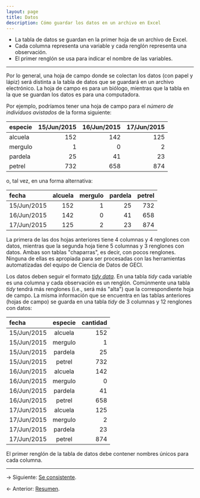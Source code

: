 ```yaml
---
layout: page
title: Datos
description: Cómo guardar los datos en un archivo en Excel
---
```


- La tabla de datos se guardan en la primer hoja de un archivo de Excel.
- Cada columna representa una variable y cada renglón representa una observación.
- El primer renglón se usa para indicar el nombre de las variables.

---

Por lo general, una hoja de campo donde se colectan los datos (con papel y lápiz) será distinta a la tabla de datos que se guardará en un archivo electrónico.
La hoja de campo es para un biólogo, mientras que la tabla en la que se guardan los datos es para una computadora.

Por ejemplo, podríamos tener una hoja de campo para el _número de individuos avistados_ de la forma siguiente:

especie | 15/Jun/2015 | 16/Jun/2015 | 17/Jun/2015
:-------|------------:|------------:|-----------:
alcuela |         152 |         142 |        125
mergulo |           1 |           0 |          2
pardela |          25 |          41 |         23
petrel  |         732 |         658 |        874

o, tal vez, en una forma alternativa:

fecha       | alcuela | mergulo | pardela | petrel
:-----------|--------:|--------:|--------:|------:
15/Jun/2015 |     152 | 1       | 25      |   732
16/Jun/2015 |     142 | 0       | 41      |   658
17/Jun/2015 |     125 | 2       | 23      |   874

La primera de las dos hojas anteriores tiene 4 columnas y 4 renglones con datos, mientras que la segunda hoja tiene 5 columnas y 3 renglones con datos. Ambas son tablas "chaparras", es decir, con pocos renglones. Ninguna de ellas es apropiada para ser procesadas con las herramientas automatizadas del equipo de Ciencia de Datos de GECI.

Los datos deben seguir el formato [_tidy data_](http://dx.doi.org/10.18637/jss.v059.i10). En una tabla _tidy_ cada variable es una columna y cada observación es un renglón. Comúnmente una tabla _tidy_ tendrá más renglones (i.e., será más "alta") que la correspondiente hoja de campo. La misma información que se encuentra en las tablas anteriores (hojas de campo) se guarda en una tabla _tidy_ de 3 columnas y 12 renglones con datos:

fecha       | especie | cantidad
:-----------|:-------:|--------:
15/Jun/2015 | alcuela |     152
15/Jun/2015 | mergulo |       1
15/Jun/2015 | pardela |      25
15/Jun/2015 | petrel  |     732
16/Jun/2015 | alcuela |     142
16/Jun/2015 | mergulo |       0
16/Jun/2015 | pardela |      41
16/Jun/2015 | petrel  |     658
17/Jun/2015 | alcuela |     125
17/Jun/2015 | mergulo |       2
17/Jun/2015 | pardela |      23
17/Jun/2015 | petrel  |     874

El primer renglón de la tabla de datos debe contener nombres únicos para cada columna.

---

&rarr; Siguiente: [Se consistente](consistencia.html).

&larr; Anterior: [Resumen](resumen.html).
